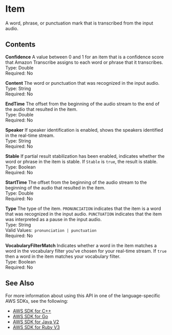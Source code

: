 # Item<a name="API_streaming_Item"></a>

A word, phrase, or punctuation mark that is transcribed from the input audio\.

## Contents<a name="API_streaming_Item_Contents"></a>

 **Confidence**   <a name="transcribe-Type-streaming_Item-Confidence"></a>
A value between 0 and 1 for an item that is a confidence score that Amazon Transcribe assigns to each word or phrase that it transcribes\.  
Type: Double  
Required: No

 **Content**   <a name="transcribe-Type-streaming_Item-Content"></a>
The word or punctuation that was recognized in the input audio\.  
Type: String  
Required: No

 **EndTime**   <a name="transcribe-Type-streaming_Item-EndTime"></a>
The offset from the beginning of the audio stream to the end of the audio that resulted in the item\.  
Type: Double  
Required: No

 **Speaker**   <a name="transcribe-Type-streaming_Item-Speaker"></a>
If speaker identification is enabled, shows the speakers identified in the real\-time stream\.  
Type: String  
Required: No

 **Stable**   <a name="transcribe-Type-streaming_Item-Stable"></a>
If partial result stabilization has been enabled, indicates whether the word or phrase in the item is stable\. If `Stable` is `true`, the result is stable\.  
Type: Boolean  
Required: No

 **StartTime**   <a name="transcribe-Type-streaming_Item-StartTime"></a>
The offset from the beginning of the audio stream to the beginning of the audio that resulted in the item\.  
Type: Double  
Required: No

 **Type**   <a name="transcribe-Type-streaming_Item-Type"></a>
The type of the item\. `PRONUNCIATION` indicates that the item is a word that was recognized in the input audio\. `PUNCTUATION` indicates that the item was interpreted as a pause in the input audio\.  
Type: String  
Valid Values:` pronunciation | punctuation`   
Required: No

 **VocabularyFilterMatch**   <a name="transcribe-Type-streaming_Item-VocabularyFilterMatch"></a>
Indicates whether a word in the item matches a word in the vocabulary filter you've chosen for your real\-time stream\. If `true` then a word in the item matches your vocabulary filter\.  
Type: Boolean  
Required: No

## See Also<a name="API_streaming_Item_SeeAlso"></a>

For more information about using this API in one of the language\-specific AWS SDKs, see the following:
+  [AWS SDK for C\+\+](https://docs.aws.amazon.com/goto/SdkForCpp/transcribe-streaming-2017-10-26/Item) 
+  [AWS SDK for Go](https://docs.aws.amazon.com/goto/SdkForGoV1/transcribe-streaming-2017-10-26/Item) 
+  [AWS SDK for Java V2](https://docs.aws.amazon.com/goto/SdkForJavaV2/transcribe-streaming-2017-10-26/Item) 
+  [AWS SDK for Ruby V3](https://docs.aws.amazon.com/goto/SdkForRubyV3/transcribe-streaming-2017-10-26/Item) 